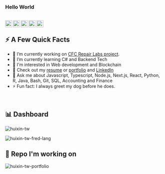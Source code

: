 ### Hello World

</br>
<a href="https://linkedin.com/in/hui-xin-yang">
  <img align="left" alt="Huixin Yang LinkedIn" width="22px" src="https://img.icons8.com/nolan/512/linkedin-circled.png"/>
</a> 
<a href="https://huixin-tw.github.io/Resume">
  <img align="left" alt="Huixin Yang Github" width="22px" src="https://img.icons8.com/nolan/512/github.png"/>
</a>  
<a href="https://huixin.notion.site">
  <img align="left" alt="Huixin Yang Notion" width="22px" src="https://img.icons8.com/nolan/512/notion.png"/>
</a> 
<a href="mailto:huixin.yang.tw@gmail.com">
  <img align="left" alt="Huixin Yang Email" width="22px" src="https://img.icons8.com/nolan/512/apple-mail.png"/>
</a> 
<a href="https://portfolio-huixin-tw.vercel.app/">
  <img align="left" alt="Huixin Yang Portfolio" width="22px" src="https://img.icons8.com/nolan/512/web.png"/>
</a> 



<!--
**HUIXIN-TW/HUIXIN-TW** is a ✨ _special_ ✨ repository because its `README.md` (this file) appears on your GitHub profile.
-->

</br>

<div>
  <h2>⚡️ A Few Quick Facts</h2>
  <ul>
    <li> 🔭 I’m currently working on <a href="https://github.com/codersforcauses/repair-labs">CFC Repair Labs project</a>.</li>
    <li> 🌱 I’m currently learning C# and Backend Tech</li>
    <li> 🎯 I'm interested in Web development and Blockchain</li>
    <li> 📝 Check out my <a href="https://huixin-tw.github.io/Resume/">resume</a> or <a href="https://portfolio-huixin-tw.vercel.app/">portfolio</a> and <a href="https://linkedin.com/in/hui-xin-yang">LinkedIn</a></li>
    <li> 💬 Ask me about Javascript, Typescript, Node.js, Next.js, React, Python, R, Java, Bash, Git, SQL, Accounting and Finance</li>
    <li> ⚡ Fun fact: I always greet my dog before he does.</li>
  </ul>
</div>

</br>

<div>
  <h2>📊 Dashboard</h2>
  <div align="center">
    <p align="left"> <img src="https://github-readme-stats.vercel.app/api?username=HUIXIN-TW&show_icons=true&rank_icon=percentile&theme=transparent" alt="huixin-tw" />
    <p align="left"> <img src="https://github-readme-stats.vercel.app/api/top-langs/?username=HUIXIN-TW&size_weight=1&count_weight=1&exclude_repo=github-readme-stats&hide=html,css,scss&layout=compact" alt="huixin-tw-fred-lang" />
  </div>
</div>

<div>
  <h2>📍 Repo I'm working on</h2>
  <p align="left"> <img src="https://github-readme-stats.vercel.app/api/pin/?username=HUIXIN-TW&repo=portfolio" alt="huixin-tw-portfolio" />
</div>
</br>
